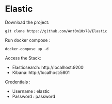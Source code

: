 # Elastic


Download the project:
```
git clone https://github.com/Ant0n10x78/Elastic
```

Run docker compose :
```
docker-compose up -d
```

Access the Stack:
- Elasticsearch: http://localhost:9200
- Kibana: http://localhost:5601

Credentials :
- Username : elastic
- Password : password

